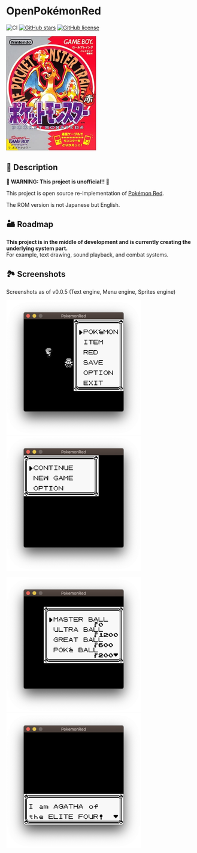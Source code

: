 # OpenPokémonRed

![CI](https://github.com/Akatsuki-py/PokemonRed/workflows/Go/badge.svg)
[![GitHub stars](https://img.shields.io/github/stars/Akatsuki-py/OpenPokemonRed)](https://github.com/Akatsuki-py/OpenPokemonRed/stargazers)
[![GitHub license](https://img.shields.io/github/license/Akatsuki-py/OpenPokemonRed)](https://github.com/Akatsuki-py/OpenPokemonRed/blob/master/LICENSE)

<img src="package.jpg" width="240px" />


## 🔰 Description

**🚧 WARNING: This project is unofficial!! 🚧**

This project is open source re-implementation of [Pokémon Red](https://www.pokemon.com/us/pokemon-video-games/pokemon-red-version-and-pokemon-blue-version/).

The ROM version is not Japanese but English.

## 🏜 Roadmap

**This project is in the middle of development and is currently creating the underlying system part.**  
For example, text drawing, sound playback, and combat systems.

## 🏞 Screenshots

Screenshots as of v0.0.5 (Text engine, Menu engine, Sprites engine)

<img src="./screenshots/start_menu.png" width="360px" height="360px" /> &nbsp;&nbsp; <img src="./screenshots/continue_menu.png" width="360px" height="360px" />

<img src="./screenshots/list_menu.png" width="360px" height="360px" /> &nbsp;&nbsp; <img src="./screenshots/agatha_text.png" width="360px" height="360px" />